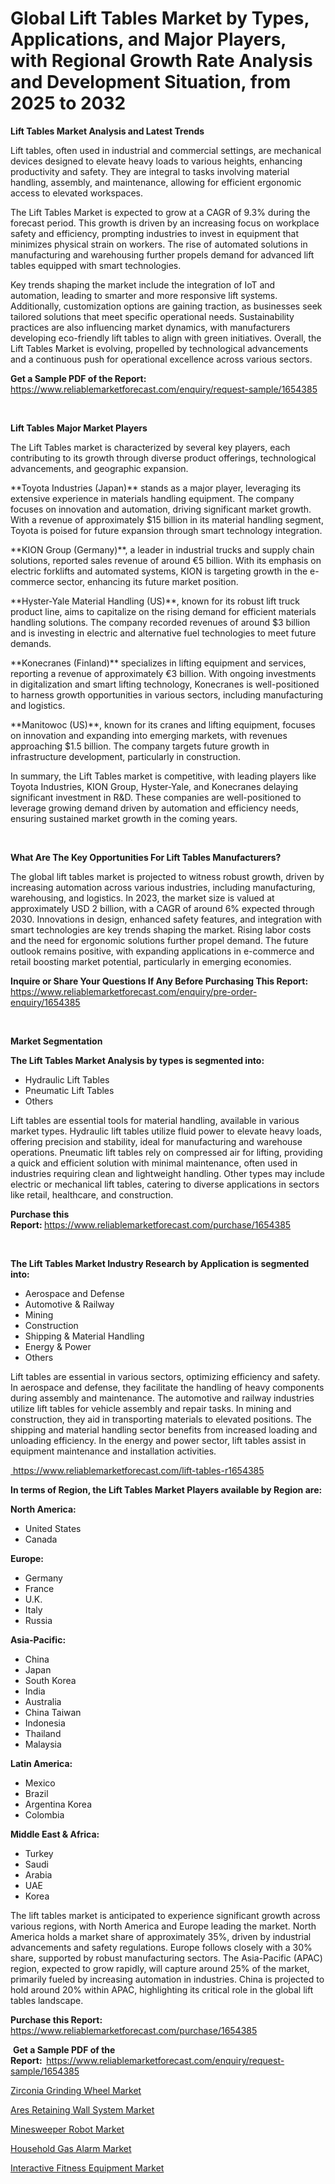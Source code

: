 <p><h1>Global Lift Tables Market by Types, Applications, and Major Players, with Regional Growth Rate Analysis and Development Situation, from 2025 to 2032</h1></p><p><strong>Lift Tables Market Analysis and Latest Trends</strong></p>
<p><p>Lift tables, often used in industrial and commercial settings, are mechanical devices designed to elevate heavy loads to various heights, enhancing productivity and safety. They are integral to tasks involving material handling, assembly, and maintenance, allowing for efficient ergonomic access to elevated workspaces.</p><p>The Lift Tables Market is expected to grow at a CAGR of 9.3% during the forecast period. This growth is driven by an increasing focus on workplace safety and efficiency, prompting industries to invest in equipment that minimizes physical strain on workers. The rise of automated solutions in manufacturing and warehousing further propels demand for advanced lift tables equipped with smart technologies.</p><p>Key trends shaping the market include the integration of IoT and automation, leading to smarter and more responsive lift systems. Additionally, customization options are gaining traction, as businesses seek tailored solutions that meet specific operational needs. Sustainability practices are also influencing market dynamics, with manufacturers developing eco-friendly lift tables to align with green initiatives. Overall, the Lift Tables Market is evolving, propelled by technological advancements and a continuous push for operational excellence across various sectors.</p></p>
<p><strong>Get a Sample PDF of the Report:&nbsp;</strong> <a href="https://www.reliablemarketforecast.com/enquiry/request-sample/1654385?utm_campaign=1890&utm_medium=2&utm_source=Github&utm_content=ia&utm_term=11042025&utm_id=lift-tables">https://www.reliablemarketforecast.com/enquiry/request-sample/1654385</a></p>
<p>&nbsp;</p>
<p><strong>Lift Tables Major Market Players</strong></p>
<p><p>The Lift Tables market is characterized by several key players, each contributing to its growth through diverse product offerings, technological advancements, and geographic expansion. </p><p>**Toyota Industries (Japan)** stands as a major player, leveraging its extensive experience in materials handling equipment. The company focuses on innovation and automation, driving significant market growth. With a revenue of approximately $15 billion in its material handling segment, Toyota is poised for future expansion through smart technology integration.</p><p>**KION Group (Germany)**, a leader in industrial trucks and supply chain solutions, reported sales revenue of around €5 billion. With its emphasis on electric forklifts and automated systems, KION is targeting growth in the e-commerce sector, enhancing its future market position.</p><p>**Hyster-Yale Material Handling (US)**, known for its robust lift truck product line, aims to capitalize on the rising demand for efficient materials handling solutions. The company recorded revenues of around $3 billion and is investing in electric and alternative fuel technologies to meet future demands.</p><p>**Konecranes (Finland)** specializes in lifting equipment and services, reporting a revenue of approximately €3 billion. With ongoing investments in digitalization and smart lifting technology, Konecranes is well-positioned to harness growth opportunities in various sectors, including manufacturing and logistics.</p><p>**Manitowoc (US)**, known for its cranes and lifting equipment, focuses on innovation and expanding into emerging markets, with revenues approaching $1.5 billion. The company targets future growth in infrastructure development, particularly in construction.</p><p>In summary, the Lift Tables market is competitive, with leading players like Toyota Industries, KION Group, Hyster-Yale, and Konecranes delaying significant investment in R&D. These companies are well-positioned to leverage growing demand driven by automation and efficiency needs, ensuring sustained market growth in the coming years.</p></p>
<p>&nbsp;</p>
<p><strong>What Are The Key Opportunities For Lift Tables Manufacturers?</strong></p>
<p><p>The global lift tables market is projected to witness robust growth, driven by increasing automation across various industries, including manufacturing, warehousing, and logistics. In 2023, the market size is valued at approximately USD 2 billion, with a CAGR of around 6% expected through 2030. Innovations in design, enhanced safety features, and integration with smart technologies are key trends shaping the market. Rising labor costs and the need for ergonomic solutions further propel demand. The future outlook remains positive, with expanding applications in e-commerce and retail boosting market potential, particularly in emerging economies.</p></p>
<p><strong>Inquire or Share Your Questions If Any Before Purchasing This Report:</strong> <a href="https://www.reliablemarketforecast.com/enquiry/pre-order-enquiry/1654385?utm_campaign=1890&utm_medium=2&utm_source=Github&utm_content=ia&utm_term=11042025&utm_id=lift-tables">https://www.reliablemarketforecast.com/enquiry/pre-order-enquiry/1654385</a></p>
<p>&nbsp;</p>
<p><strong>Market Segmentation</strong></p>
<p><strong>The Lift Tables Market Analysis by types is segmented into:</strong></p>
<p><ul><li>Hydraulic Lift Tables</li><li>Pneumatic Lift Tables</li><li>Others</li></ul></p>
<p><p>Lift tables are essential tools for material handling, available in various market types. Hydraulic lift tables utilize fluid power to elevate heavy loads, offering precision and stability, ideal for manufacturing and warehouse operations. Pneumatic lift tables rely on compressed air for lifting, providing a quick and efficient solution with minimal maintenance, often used in industries requiring clean and lightweight handling. Other types may include electric or mechanical lift tables, catering to diverse applications in sectors like retail, healthcare, and construction.</p></p>
<p><strong>Purchase this Report:&nbsp;</strong><a href="https://www.reliablemarketforecast.com/purchase/1654385?utm_campaign=1890&utm_medium=2&utm_source=Github&utm_content=ia&utm_term=11042025&utm_id=lift-tables">https://www.reliablemarketforecast.com/purchase/1654385</a></p>
<p>&nbsp;</p>
<p><strong>The Lift Tables Market Industry Research by Application is segmented into:</strong></p>
<p><ul><li>Aerospace and Defense</li><li>Automotive & Railway</li><li>Mining</li><li>Construction</li><li>Shipping & Material Handling</li><li>Energy & Power</li><li>Others</li></ul></p>
<p><p>Lift tables are essential in various sectors, optimizing efficiency and safety. In aerospace and defense, they facilitate the handling of heavy components during assembly and maintenance. The automotive and railway industries utilize lift tables for vehicle assembly and repair tasks. In mining and construction, they aid in transporting materials to elevated positions. The shipping and material handling sector benefits from increased loading and unloading efficiency. In the energy and power sector, lift tables assist in equipment maintenance and installation activities.</p></p>
<p><a href="https://www.reliablemarketforecast.com/lift-tables-r1654385?utm_campaign=1890&utm_medium=2&utm_source=Github&utm_content=ia&utm_term=11042025&utm_id=lift-tables">&nbsp;https://www.reliablemarketforecast.com/lift-tables-r1654385</a></p>
<p><strong>In terms of Region, the Lift Tables Market Players available by Region are:</strong></p>
<p>
    <p> <strong> North America: </strong>
        <ul>
            <li>United States</li>
            <li>Canada</li>
        </ul>
        </p> 
    <p> <strong> Europe: </strong>
        <ul>
            <li>Germany</li>
            <li>France</li>
            <li>U.K.</li>
            <li>Italy</li>
            <li>Russia</li>
        </ul>
        </p> 
    <p> <strong> Asia-Pacific: </strong>
        <ul>
            <li>China</li>
            <li>Japan</li>
            <li>South Korea</li>
            <li>India</li>
            <li>Australia</li>
            <li>China Taiwan</li>
            <li>Indonesia</li>
            <li>Thailand</li>
            <li>Malaysia</li>
        </ul>
        </p> 
    <p> <strong> Latin America: </strong>
        <ul>
            <li>Mexico</li>
            <li>Brazil</li>
            <li>Argentina Korea</li>
            <li>Colombia</li>
        </ul>
        </p> 
    <p> <strong> Middle East & Africa: </strong>
        <ul>
            <li>Turkey</li>
            <li>Saudi</li>
            <li>Arabia</li>
            <li>UAE</li>
            <li>Korea</li>
        </ul>
    </p>
    </p>
<p><p>The lift tables market is anticipated to experience significant growth across various regions, with North America and Europe leading the market. North America holds a market share of approximately 35%, driven by industrial advancements and safety regulations. Europe follows closely with a 30% share, supported by robust manufacturing sectors. The Asia-Pacific (APAC) region, expected to grow rapidly, will capture around 25% of the market, primarily fueled by increasing automation in industries. China is projected to hold around 20% within APAC, highlighting its critical role in the global lift tables landscape.</p></p>
<p><strong>Purchase this Report: </strong><a href="https://www.reliablemarketforecast.com/purchase/1654385?utm_campaign=1890&utm_medium=2&utm_source=Github&utm_content=ia&utm_term=11042025&utm_id=lift-tables">https://www.reliablemarketforecast.com/purchase/1654385</a></p>
<p>&nbsp;<strong>Get a Sample PDF of the Report:&nbsp;&nbsp;</strong><a href="https://www.reliablemarketforecast.com/enquiry/request-sample/1654385?utm_campaign=1890&utm_medium=2&utm_source=Github&utm_content=ia&utm_term=11042025&utm_id=lift-tables">https://www.reliablemarketforecast.com/enquiry/request-sample/1654385</a></p>
<p><strong></strong></p>
<p><p><a href="https://github.com/tineamonaya/Market-Research-Report-List-1/blob/main/zirconia-grinding-wheel-market.md?utm_campaign=1890&utm_medium=2&utm_source=Github&utm_content=ia&utm_term=11042025&utm_id=lift-tables">Zirconia Grinding Wheel Market</a></p><p><a href="https://github.com/lecaneidreks/Market-Research-Report-List-1/blob/main/ares-retaining-wall-system-market.md?utm_campaign=1890&utm_medium=2&utm_source=Github&utm_content=ia&utm_term=11042025&utm_id=lift-tables">Ares Retaining Wall System Market</a></p><p><a href="https://github.com/porstheftyux/Market-Research-Report-List-1/blob/main/minesweeper-robot-market.md?utm_campaign=1890&utm_medium=2&utm_source=Github&utm_content=ia&utm_term=11042025&utm_id=lift-tables">Minesweeper Robot Market</a></p><p><a href="https://github.com/samesdufloiw/Market-Research-Report-List-1/blob/main/household-gas-alarm-market.md?utm_campaign=1890&utm_medium=2&utm_source=Github&utm_content=ia&utm_term=11042025&utm_id=lift-tables">Household Gas Alarm Market</a></p><p><a href="https://github.com/rigelciara0p/Market-Research-Report-List-1/blob/main/interactive-fitness-equipment-market.md?utm_campaign=1890&utm_medium=2&utm_source=Github&utm_content=ia&utm_term=11042025&utm_id=lift-tables">Interactive Fitness Equipment Market</a></p></p>